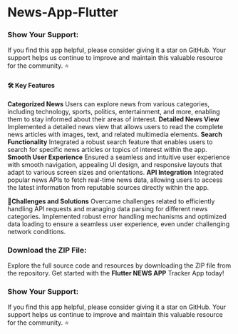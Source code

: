 # News-App-Flutter

 ### Show Your Support: 
 If you find this app helpful, please consider giving it a star on GitHub. Your support helps us continue to improve and maintain this valuable resource for the community. ⭐

#### 🛠️ Key Features

**Categorized News**
Users can explore news from various categories, including technology, sports, politics, entertainment, and more, enabling them to stay informed about their areas of interest.
**Detailed News View**
Implemented a detailed news view that allows users to read the complete news articles with images, text, and related multimedia elements.
**Search Functionality**
Integrated a robust search feature that enables users to search for specific news articles or topics of interest within the app.
**Smooth User Experience**
Ensured a seamless and intuitive user experience with smooth navigation, appealing UI design, and responsive layouts that adapt to various screen sizes and orientations.
**API Integration**
Integrated popular news APIs to fetch real-time news data, allowing users to access the latest information from reputable sources directly within the app.


🔧**Challenges and Solutions**
Overcame challenges related to efficiently handling API requests and managing data parsing for different news categories.
Implemented robust error handling mechanisms and optimized data loading to ensure a seamless user experience, even under challenging network conditions.


  ### Download the ZIP File:
 Explore the full source code and resources by downloading the ZIP file from the repository. Get started with the **Flutter NEWS APP** Tracker App today!

 ### Show Your Support: 
 If you find this app helpful, please consider giving it a star on GitHub. Your support helps us continue to improve and maintain this valuable resource for the community. ⭐
